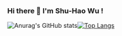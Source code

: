 ### Hi there 👋 I'm Shu-Hao Wu !

<!--
**ken1009us/ken1009us** is a ✨ _special_ ✨ repository because its `README.md` (this file) appears on your GitHub profile.

Here are some ideas to get you started:

- 🔭 I’m currently working on ...
- 🌱 I’m currently learning ...
- 👯 I’m looking to collaborate on ...
- 🤔 I’m looking for help with ...
- 💬 Ask me about ...
- 📫 How to reach me: ...
- 😄 Pronouns: ...
- ⚡ Fun fact: ...
-->

![Anurag's GitHub stats](https://github-readme-stats.vercel.app/api?username=ken1009us&show_icons=true&theme=dark)[![Top Langs](https://github-readme-stats.vercel.app/api/top-langs/?username=anuraghazra&layout=dark)](https://github.com/anuraghazra/github-readme-stats)


